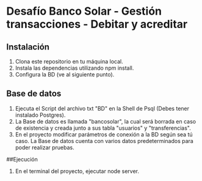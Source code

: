 # Desafío Banco Solar - Gestión transacciones - Debitar y acreditar

## Instalación

1. Clona este repositorio en tu máquina local.
2. Instala las dependencias utilizando npm install.
3. Configura la BD (ve al siguiente punto).

## Base de datos

1. Ejecuta el Script del archivo txt "BD" en la Shell de Psql (Debes tener instalado Postgres).
2. La Base de datos es llamada "bancosolar", la cual será borrada en caso de existencia y creada junto a sus tabla "usuarios" y "transferencias".
3. En el proyecto modificar parámetros de conexión a la BD según sea tú caso.
La Base de datos cuenta con varios datos predeterminados para poder realizar pruebas.

##Ejecución
1. En el terminal del proyecto, ejecutar node server.
